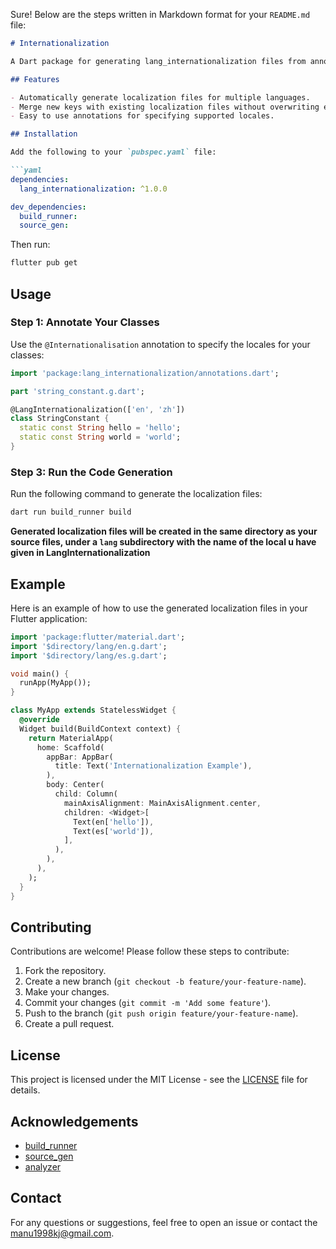 Sure! Below are the steps written in Markdown format for your `README.md` file:

```markdown
# Internationalization

A Dart package for generating lang_internationalization files from annotated classes. This package helps you manage localization in your Flutter applications by automatically generating localization files based on your annotations.

## Features

- Automatically generate localization files for multiple languages.
- Merge new keys with existing localization files without overwriting existing keys.
- Easy to use annotations for specifying supported locales.

## Installation

Add the following to your `pubspec.yaml` file:

```yaml
dependencies:
  lang_internationalization: ^1.0.0

dev_dependencies:
  build_runner: 
  source_gen: 
```

Then run:

```sh
flutter pub get
```

## Usage

### Step 1: Annotate Your Classes

Use the `@Internationalisation` annotation to specify the locales for your classes:

```dart
import 'package:lang_internationalization/annotations.dart';

part 'string_constant.g.dart';

@LangInternationalization(['en', 'zh'])
class StringConstant {
  static const String hello = 'hello';
  static const String world = 'world';
}
```

### Step 3: Run the Code Generation

Run the following command to generate the localization files:

```sh
dart run build_runner build
```

**Generated localization files will be created in the same directory as your source files, under a `lang` subdirectory with the name of the local u have given in LangInternationalization**


## Example

Here is an example of how to use the generated localization files in your Flutter application:

```dart
import 'package:flutter/material.dart';
import '$directory/lang/en.g.dart';
import '$directory/lang/es.g.dart';

void main() {
  runApp(MyApp());
}

class MyApp extends StatelessWidget {
  @override
  Widget build(BuildContext context) {
    return MaterialApp(
      home: Scaffold(
        appBar: AppBar(
          title: Text('Internationalization Example'),
        ),
        body: Center(
          child: Column(
            mainAxisAlignment: MainAxisAlignment.center,
            children: <Widget>[
              Text(en['hello']),
              Text(es['world']),
            ],
          ),
        ),
      ),
    );
  }
}
```

## Contributing

Contributions are welcome! Please follow these steps to contribute:

1. Fork the repository.
2. Create a new branch (`git checkout -b feature/your-feature-name`).
3. Make your changes.
4. Commit your changes (`git commit -m 'Add some feature'`).
5. Push to the branch (`git push origin feature/your-feature-name`).
6. Create a pull request.

## License

This project is licensed under the MIT License - see the [LICENSE](LICENSE) file for details.

## Acknowledgements

- [build_runner](https://pub.dev/packages/build_runner)
- [source_gen](https://pub.dev/packages/source_gen)
- [analyzer](https://pub.dev/packages/analyzer)

## Contact

For any questions or suggestions, feel free to open an issue or contact the manu1998kj@gmail.com.
